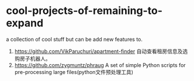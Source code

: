 # cool-projects-of-remaining-to-expand
a collection of cool stuff but can be add new features to.


1. https://github.com/VikParuchuri/apartment-finder  自动查看租房信息及选购房子机器人。
2. https://github.com/zygmuntz/phraug   A set of simple Python scripts for pre-processing large files(python文件预处理工具)

